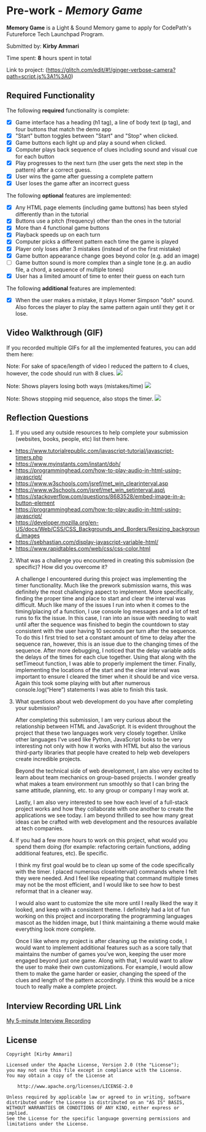 # Pre-work - *Memory Game*

**Memory Game** is a Light & Sound Memory game to apply for CodePath's Futureforce Tech Launchpad Program. 

Submitted by: **Kirby Ammari**

Time spent: **8** hours spent in total

Link to project: (https://glitch.com/edit/#!/ginger-verbose-camera?path=script.js%3A1%3A0)

## Required Functionality

The following **required** functionality is complete:

* [X] Game interface has a heading (h1 tag), a line of body text (p tag), and four buttons that match the demo app
* [X] "Start" button toggles between "Start" and "Stop" when clicked. 
* [X] Game buttons each light up and play a sound when clicked. 
* [X] Computer plays back sequence of clues including sound and visual cue for each button
* [X] Play progresses to the next turn (the user gets the next step in the pattern) after a correct guess. 
* [X] User wins the game after guessing a complete pattern
* [X] User loses the game after an incorrect guess

The following **optional** features are implemented:

* [X] Any HTML page elements (including game buttons) has been styled differently than in the tutorial
* [X] Buttons use a pitch (frequency) other than the ones in the tutorial
* [X] More than 4 functional game buttons
* [X] Playback speeds up on each turn
* [X] Computer picks a different pattern each time the game is played
* [X] Player only loses after 3 mistakes (instead of on the first mistake)
* [X] Game button appearance change goes beyond color (e.g. add an image)
* [ ] Game button sound is more complex than a single tone (e.g. an audio file, a chord, a sequence of multiple tones)
* [X] User has a limited amount of time to enter their guess on each turn

The following **additional** features are implemented:

- [X] When the user makes a mistake, it plays Homer Simpson "doh" sound. Also forces the player to play the same pattern again until they get it or lose.

## Video Walkthrough (GIF)

If you recorded multiple GIFs for all the implemented features, you can add them here:

Note: For sake of space/length of video I reduced the pattern to 4 clues, however, the code should run with 8 clues.
![](prework_win.gif)

Note: Shows players losing both ways (mistakes/time)
![](prework_lose.gif)

Note: Shows stopping mid sequence, also stops the timer.
![](prework_stop_while_playing.gif)

## Reflection Questions
1. If you used any outside resources to help complete your submission (websites, books, people, etc) list them here. 
- https://www.tutorialrepublic.com/javascript-tutorial/javascript-timers.php
- https://www.myinstants.com/instant/doh/
- https://programminghead.com/how-to-play-audio-in-html-using-javascript/
- https://www.w3schools.com/jsref/met_win_clearinterval.asp
- https://www.w3schools.com/jsref/met_win_setinterval.asp\
- https://stackoverflow.com/questions/8683528/embed-image-in-a-button-element
- https://programminghead.com/how-to-play-audio-in-html-using-javascript/
- https://developer.mozilla.org/en-US/docs/Web/CSS/CSS_Backgrounds_and_Borders/Resizing_background_images
- https://sebhastian.com/display-javascript-variable-html/
- https://www.rapidtables.com/web/css/css-color.html

2. What was a challenge you encountered in creating this submission (be specific)? How did you overcome it?

    A challenge I encountered during this project was implementing the timer functionality. Much like the prework submission warns, this was definitely the most challenging aspect to implement. More specifically, finding the proper time and place to start and clear the interval was difficult. Much like many of the issues I run into when it comes to the timing/placing of a function, I use console log messages and a lot of test runs to fix the issue. In this case, I ran into an issue with needing to wait until after the sequence was finished to begin the countdown to stay consistent with the user having 10 seconds per turn after the sequence. To do this I first tried to set a constant amount of time to delay after the sequence ran, however, this is an issue due to the changing times of the sequence. After more debugging, I noticed that the delay variable adds the delays of the times for each clue together. Using that along with the setTimeout function, I was able to properly implement the timer. Finally, implementing the locations of the start and the clear interval was important to ensure I cleared the timer when it should be and vice versa. Again this took some playing with but after numerous console.log(“Here”) statements I was able to finish this task.

3. What questions about web development do you have after completing your submission?

    After completing this submission, I am very curious about the relationship between HTML and JavaScript. It is evident throughout the project that these two languages work very closely together. Unlike other languages I’ve used like Python, JavaScript looks to be very interesting not only with how it works with HTML but also the various third-party libraries that people have created to help web developers create incredible projects.
    
	Beyond the technical side of web development, I am also very excited to learn about team mechanics on group-based projects. I wonder greatly what makes a team environment run smoothly so that I can bring the same attitude, planning, etc. to any group or company I may work at. 
    
	Lastly, I am also very interested to see how each level of a full-stack project works and how they collaborate with one another to create the applications we see today. I am beyond thrilled to see how many great ideas can be crafted with web development and the resources available at tech companies.


4. If you had a few more hours to work on this project, what would you spend them doing (for example: refactoring certain functions, adding additional features, etc). Be specific.

    I think my first goal would be to clean up some of the code specifically with the timer. I placed numerous closeInterval() commands where I felt they were needed. And I feel like repeating that command multiple times may not be the most efficient, and I would like to see how to best reformat that in a cleaner way. 

	I would also want to customize the site more until I really liked the way it looked, and keep with a consistent theme. I definitely had a lot of fun working on this project and incorporating the programming languages mascot as the hidden image, but I think maintaining a theme would make everything look more complete.
    
	Once I like where my project is after cleaning up the existing code, I would want to implement additional features such as a score tally that maintains the number of games you’ve won, keeping the user more engaged beyond just one game. Along with that, I would want to allow the user to make their own customizations. For example, I would allow them to make the game harder or easier, changing the speed of the clues and length of the pattern accordingly. I think this would be a nice touch to really make a complete project.




## Interview Recording URL Link

[My 5-minute Interview Recording](https://www.youtube.com/watch?v=FTOxgBt-Zgs)


## License

    Copyright [Kirby Ammari]

    Licensed under the Apache License, Version 2.0 (the "License");
    you may not use this file except in compliance with the License.
    You may obtain a copy of the License at

        http://www.apache.org/licenses/LICENSE-2.0

    Unless required by applicable law or agreed to in writing, software
    distributed under the License is distributed on an "AS IS" BASIS,
    WITHOUT WARRANTIES OR CONDITIONS OF ANY KIND, either express or implied.
    See the License for the specific language governing permissions and
    limitations under the License.
